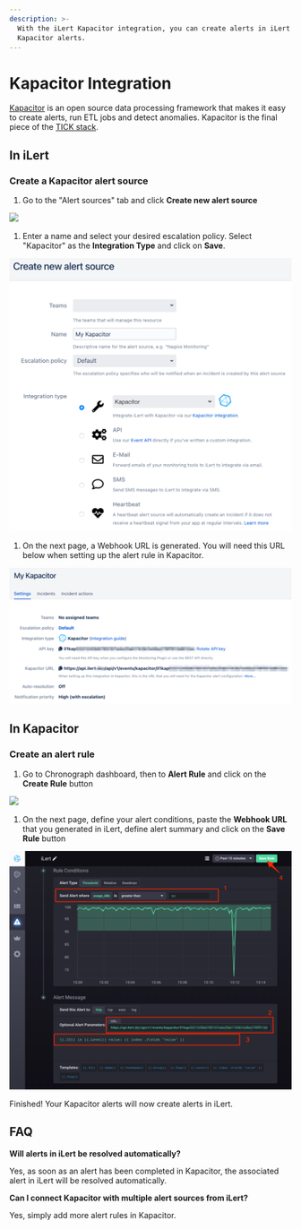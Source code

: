 ```yaml
---
description: >-
  With the iLert Kapacitor integration, you can create alerts in iLert based on
  Kapacitor alerts.
---
```


# Kapacitor Integration

[Kapacitor](https://docs.influxdata.com/kapacitor/) is an open source data processing framework that makes it easy to create alerts, run ETL jobs and detect anomalies. Kapacitor is the final piece of the [TICK stack](https://influxdata.com/time-series-platform/).

## In iLert <a href="#in-ilert" id="in-ilert"></a>

### Create a Kapacitor alert source <a href="#create-alert-source" id="create-alert-source"></a>

1. Go to the "Alert sources" tab and click **Create new alert source**

![](../.gitbook/assets/Screenshot\_16\_03\_21\_\_16\_37.png)

1. Enter a name and select your desired escalation policy. Select "Kapacitor" as the **Integration Type** and click on **Save**.

![](<../.gitbook/assets/iLert (50).png>)

1. On the next page, a Webhook URL is generated. You will need this URL below when setting up the alert rule in Kapacitor.

![](<../.gitbook/assets/iLert (51).png>)

## In Kapacitor <a href="#in-kapacitor" id="in-kapacitor"></a>

### Create an alert rule <a href="#create-alert-rule" id="create-alert-rule"></a>

1. Go to Chronograph dashboard, then to **Alert Rule** and click on the **Create Rule** button

![](../.gitbook/assets/Screenshot\_2021-03-29\_at\_15\_11\_55.png)

1. On the next page,  define your alert conditions, paste the **Webhook URL** that you generated in iLert, define alert summary and click on the **Save Rule** button

![](../.gitbook/assets/Chronograf.png)

Finished! Your Kapacitor alerts will now create alerts in iLert.

## FAQ <a href="#faq" id="faq"></a>

**Will alerts in iLert be resolved automatically?**

Yes, as soon as an alert has been completed in Kapacitor, the associated alert in iLert will be resolved automatically.

**Can I connect Kapacitor with multiple alert sources from iLert?**

Yes, simply add more alert rules in Kapacitor.
